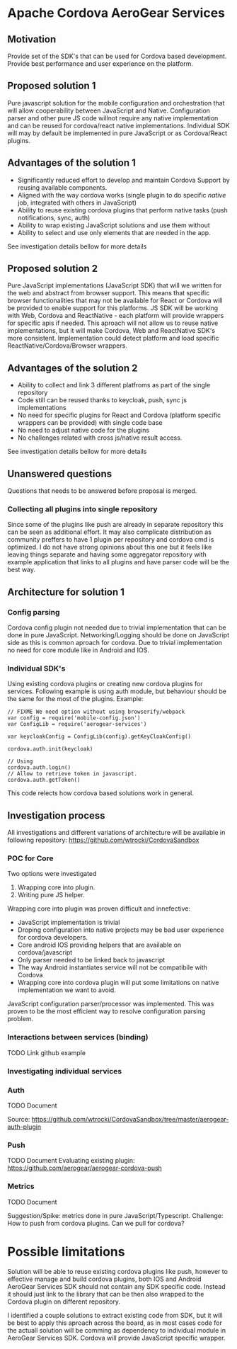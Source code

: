 # Apache Cordova AeroGear Services

## Motivation

Provide set of the SDK's that can be used for Cordova based development.
Provide best performance and user experience on the platform.

## Proposed solution 1

Pure javascript solution for the mobile configuration and orchestration 
that will allow cooperability between JavaScript and Native.
Configuration parser and other pure JS code willnot require any native implementation and can be reused for cordova/react native implementations. Individual SDK will may by default be implemented in pure JavaScript or as Cordova/React plugins. 

## Advantages of the solution 1

- Significantly reduced effort to develop and maintain Cordova Support by reusing available components.
- Aligned with the way cordova works (single plugin to do specific *native* job, integrated with others in JavaScript)
- Ability to reuse existing cordova plugins that perform native tasks (push notifications, sync, auth)
- Ability to wrap existing JavaScript solutions and use them without 
- Ability to select and use only elements that are needed in the app.

See investigation details bellow for more details

## Proposed solution 2

Pure JavaScript implementations (JavaScript SDK) that will we written for the web and abstract from browser support.
This means that specific browser functionalities that may not be available for React or Cordova will be provided to enable support for this platforms. JS SDK will be working with Web, Cordova and ReactNative - each platform will provide wrappers for specific apis if needed. This aproach will not allow us to reuse native implementations, but it will make Cordova, Web and ReactNative SDK's more consistent. Implementation could detect platform and load specific ReactNative/Cordova/Browser wrappers.

## Advantages of the solution 2

- Ability to collect and link 3 different platfroms as part of the single repository
- Code still can be reused thanks to keycloak, push, sync js implementations
- No need for specific plugins for React and Cordova (platform specific wrappers can be provided) with single code base
- No need to adjust native code for the plugins
- No challenges related with cross js/native result access.

See investigation details bellow for more details

## Unanswered questions

Questions that needs to be answered before proposal is merged.

### Collecting all plugins into single repository

Since some of the plugins like push are already in separate repository this can be seen as additional effort. 
It may also complicate distribution as community preffers to have 1 plugin per repository and cordova cmd is optimized.
I do not have strong opinions about this one but it feels like leaving things separate and having some aggregator repository with example application that links to all plugins and have parser code will be the best way.

## Architecture for solution 1

### Config parsing 

Cordova config plugin not needed due to trivial implementation that can be done in pure JavaScript.
Networking/Logging should be done on JavaScript side as this is common aproach for cordova.
Due to trivial implementation no need for core module like in Android and IOS.

### Individual SDK's

Using existing cordova plugins or creating new cordova plugins for services.
Following example is using auth module, but behaviour should be the same for the most of the plugins.
Example:

```
// FIXME We need option without using browserify/webpack
var config = require('mobile-config.json')
var ConfigLib = require('aerogear-services')

var keycloakConfig = ConfigLib(config).getKeyCloakConfig()

cordova.auth.init(keycloak)

// Using 
cordova.auth.login()
// Allow to retrieve token in javascript.
cordova.auth.getToken()
```

This code relects how cordova based solutions work in general.

## Investigation process

All investigations and different variations of architecture will be available in following repository:
https://github.com/wtrocki/CordovaSandbox

### POC for Core

Two options were investigated
1. Wrapping core into plugin. 
1. Writing pure JS helper.

Wrapping core into plugin was proven difficult and innefective:
- JavaScript implementation is trivial
- Droping configuration into native projects may be bad user experience for cordova developers.
- Core android IOS providing helpers that are available on cordova/javascript
- Only parser needed to be linked back to javascript
- The way Android instantiates service will not be compatibile with Cordova 
- Wrapping core into cordova plugin will put some limitations on native implementation we want to avoid.

JavaScript configuration parser/processor was implemented.
This was proven to be the most efficient way to resolve configuration parsing problem.

### Interactions between services (binding)

TODO Link github example

### Investigating individual services

### Auth

TODO Document

Source: https://github.com/wtrocki/CordovaSandbox/tree/master/aerogear-auth-plugin

### Push

TODO Document
Evaluating existing plugin: https://github.com/aerogear/aerogear-cordova-push

### Metrics
TODO Document

Suggestion/Spike: metrics done in pure JavaScript/Typescript.
Challenge: How to push from cordova plugins. Can we pull for cordova?

# Possible limitations

Solution will be able to reuse existing cordova plugins like push, 
however to effective manage and build cordova plugins, 
both IOS and Android AeroGear Services SDK should not contain any SDK specific code.
Instead it should just link to the library that can be then also wrapped to the Cordova plugin on different repository.

I identified a couple solutions to extract existing code from SDK, 
but it will be best to apply this aproach across the board, as in most cases code for 
the actuall solution will be comming as dependency to individual module in AeroGear Services SDK.
Cordova will provide JavaScript specific wrapper.

